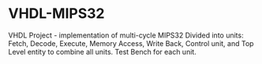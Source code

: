 # VHDL-MIPS32
VHDL Project - implementation of multi-cycle MIPS32
Divided into units:
Fetch, Decode, Execute, Memory Access, Write Back, Control unit, and Top Level entity to combine all units.
Test Bench for each unit.

